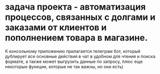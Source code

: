 # задача проекта - автоматизация процессов, связанных с долгами и заказами от клиентов и пополнением товара в магазине.
К консольному приложению прилагается телеграм бот, который дублирует все основные действия в чат в удобном для чтения и поиска формате,
а также может выгрузить данные по запросу, плюс еще некоторые функции, которые не так важны, но они есть)
